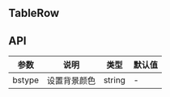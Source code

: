 ## TableRow

## API

| 参数 | 说明 | 类型 | 默认值 |
| --- | --- | --- | --- |
| bstype | 设置背景颜色 | string | - |
